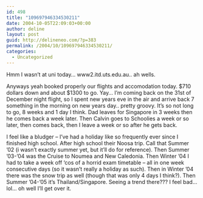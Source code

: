 ```yaml
---
id: 498
title: "109697946334530211"
date: 2004-10-05T22:09:03+00:00
author: deline
layout: post
guid: http://delineneo.com/?p=383
permalink: /2004/10/109697946334530211/
categories:
  - Uncategorized
---
```

Hmm I wasn&#8217;t at uni today&#8230; www2.itd.uts.edu.au.. ah wells.

Anyways yeah booked properly our flights and accomodation today. $710 dollars down and about $1300 to go. Yay&#8230; I&#8217;m coming back on the 31st of December night flight, so I spent new years eve in the air and arrive back 7 something in the morning on new years day.. pretty groovy. It&#8217;s so not long to go, 8 weeks and 1 day I think. Dad leaves for Singapore in 3 weeks then he comes back a week later. Then Calvin goes to Schoolies a week or so later, then comes back, then I leave a week or so after he gets back.

I feel like a bludger &#8211; I&#8217;ve had a holiday like so frequently ever since I finished high school. After high school their Noosa trip. Call that Summer &#8217;02 (i wasn&#8217;t exactly summer yet, but it&#8217;ll do for reference). Then Summer &#8217;03-&#8217;04 was the Cruise to Noumea and New Caledonia. Then Winter &#8217;04 I had to take a week off &#8216;cos of a horrid exam timetable &#8211; all in one week consecutive days (so it wasn&#8217;t really a holiday as such). Then in Winter &#8217;04 there was the snow trip as well (though that was only 4 days I think?). Then Summer &#8217;04-&#8217;05 it&#8217;s Thailand/Singapore. Seeing a trend there??? I feel bad&#8230; lol&#8230; oh well I&#8217;ll get over it.
